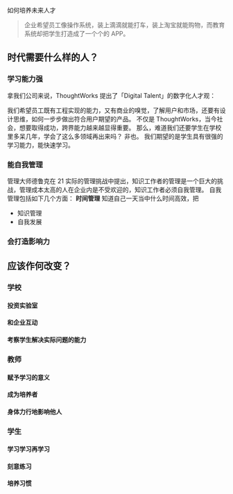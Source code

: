 如何培养未来人才

>企业希望员工像操作系统，装上滴滴就能打车，装上淘宝就能购物，而教育系统却把学生打造成了一个个的 APP。

## 时代需要什么样的人？
### 学习能力强
拿我们公司来说，ThoughtWorks 提出了「Digital Talent」的数字化人才观：

我们希望员工既有工程实现的能力，又有商业的嗅觉，了解用户和市场，还要有设计思维，如何一步步做出符合用户期望的产品。
不仅是 ThoughtWorks，当今社会，想要取得成功，跨界能力越来越显得重要。
那么，难道我们还要学生在学校里多呆几年，学会了这么多领域再出来吗？
非也。
我们期望的是学生具有很强的学习能力，能快速学习。

### 能自我管理
管理大师德鲁克在 21 实际的管理挑战中提出，知识工作者的管理是一个巨大的挑战，管理成本太高的人在企业内是不受欢迎的，知识工作者必须自我管理。
自我管理包括如下几个方面：
**时间管理**
知道自己一天当中什么时间高效，把
* 知识管理
* 自我发展

### 会打造影响力

## 应该作何改变？
### 学校
#### 投资实验室
#### 和企业互动
#### 考察学生解决实际问题的能力

### 教师
#### 赋予学习的意义
#### 成为培养者
#### 身体力行地影响他人

### 学生
#### 学习学习再学习
#### 刻意练习
#### 培养习惯